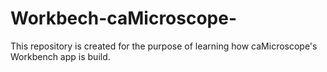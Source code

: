 # Workbech-caMicroscope-

This repository is created for the purpose of learning how caMicroscope's Workbench app is build.
